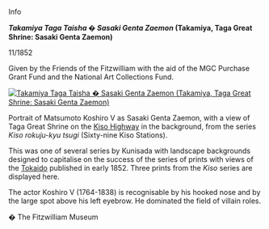 Info

**_Takamiya Taga Taisha � Sasaki Genta Zaemon_ (Takamiya, Taga Great Shrine: Sasaki Genta Zaemon)**

11/1852

Given by the Friends of the Fitzwilliam with the aid of the MGC Purchase Grant Fund and the National Art Collections Fund.

[![Takamiya Taga Taisha � Sasaki Genta Zaemon (Takamiya, Taga Great Shrine: Sasaki Genta Zaemon)](P.64-1999_small.jpg)](KUN/kunp64.htm)

Portrait of Matsumoto Koshiro V as Sasaki Genta Zaemon, with a view of Taga Great Shrine on the [Kiso Highway](Group22.htm) in the background, from the series _Kiso rokuju-kyu tsugi_ (Sixty-nine Kiso Stations).

This was one of several series by Kunisada with landscape backgrounds designed to capitalise on the success of the series of prints with views of the [Tokaido](Group1.htm) published in early 1852. Three prints from the _Kiso_ series are displayed here.

The actor Koshiro V (1764-1838) is recognisable by his hooked nose and by the large spot above his left eyebrow. He dominated the field of villain roles.



� The Fitzwilliam Museum
